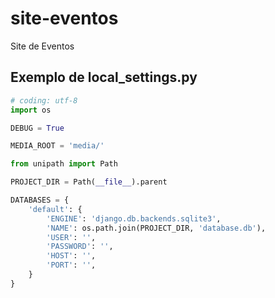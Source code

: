 site-eventos
============

Site de Eventos

Exemplo de local_settings.py
----

```Python
# coding: utf-8
import os

DEBUG = True

MEDIA_ROOT = 'media/'

from unipath import Path

PROJECT_DIR = Path(__file__).parent

DATABASES = {
    'default': {
        'ENGINE': 'django.db.backends.sqlite3',
        'NAME': os.path.join(PROJECT_DIR, 'database.db'),
        'USER': '',
        'PASSWORD': '',
        'HOST': '',
        'PORT': '',
    }
}
```

